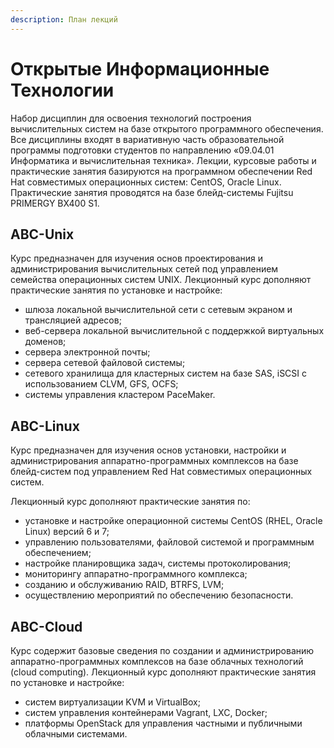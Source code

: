 ```yaml
---
description: План лекций
---
```


# Открытые Информационные Технологии

Набор дисциплин для освоения технологий построения вычислительных систем на базе открытого программного обеспечения.
Все дисциплины входят в вариативную часть образовательной программы подготовки студентов по направлению «09.04.01 Информатика и вычислительная техника».
Лекции, курсовые работы и практические занятия базируются на программном обеспечении Red Hat совместимых операционных систем: CentOS, Oracle Linux.
Практические занятия проводятся на базе блейд-системы Fujitsu PRIMERGY BX400 S1.

## ABC-Unix

Курс предназначен для изучения основ проектирования и администрирования вычислительных сетей под управлением семейства операционных систем UNIX. Лекционный курс дополняют практические занятия по установке и настройке:

- шлюза локальной вычислительной сети с сетевым экраном и трансляцией адресов;
- веб-сервера локальной вычислительной с поддержкой виртуальных доменов;
- сервера электронной почты;
- сервера сетевой файловой системы;
- сетевого хранилища для кластерных систем на базе SAS, iSCSI c использованием СLVM, GFS, OCFS;
- системы управления кластером PaceMaker.

## ABC-Linux

Курс предназначен для изучения основ установки, настройки и администрирования аппаратно-программных комплексов на базе блейд-систем под управлением Red Hat совместимых операционных систем.

Лекционный курс дополняют практические занятия по:

- установке и настройке операционной системы CentOS \(RHEL, Oracle Linux\) версий 6 и 7;
- управлению пользователями, файловой системой и программным обеспечением;
- настройке планировщика задач, системы протоколирования;
- мониторингу аппаратно-программного комплекса;
- созданию и обслуживанию RAID, BTRFS, LVM;
- осуществлению мероприятий по обеспечению безопасности.

## ABC-Cloud

Курс содержит базовые сведения по создании и администрированию аппаратно-программных комплексов на базе облачных технологий \(cloud computing\). Лекционный курс дополняют практические занятия по установке и настройке:

- систем виртуализации KVM и VirtualBox;
- систем управления контейнерами Vagrant, LXC, Docker;
- платформы OpenStack для управления частными и публичными облачными системами.

